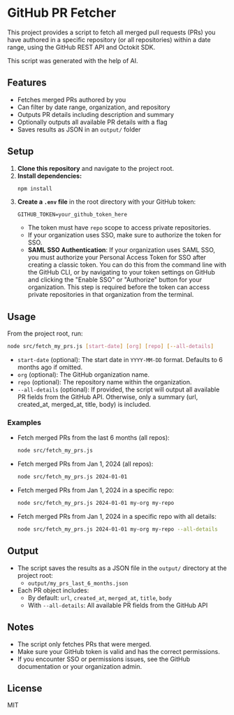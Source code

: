 # GitHub PR Fetcher

This project provides a script to fetch all merged pull requests (PRs) you have authored in a specific repository (or all repositories) within a date range, using the GitHub REST API and Octokit SDK.

This script was generated with the help of AI.

## Features

- Fetches merged PRs authored by you
- Can filter by date range, organization, and repository
- Outputs PR details including description and summary
- Optionally outputs all available PR details with a flag
- Saves results as JSON in an `output/` folder

## Setup

1. **Clone this repository** and navigate to the project root.
2. **Install dependencies:**
   ```sh
   npm install
   ```
3. **Create a `.env` file** in the root directory with your GitHub token:
   ```env
   GITHUB_TOKEN=your_github_token_here
   ```
   - The token must have `repo` scope to access private repositories.
   - If your organization uses SSO, make sure to authorize the token for SSO.
   - **SAML SSO Authentication**: If your organization uses SAML SSO, you must authorize your Personal Access Token for SSO after creating a classic token. You can do this from the command line with the GitHub CLI, or by navigating to your token settings on GitHub and clicking the "Enable SSO" or "Authorize" button for your organization. This step is required before the token can access private repositories in that organization from the terminal.

## Usage

From the project root, run:

```sh
node src/fetch_my_prs.js [start-date] [org] [repo] [--all-details]
```

- `start-date` (optional): The start date in `YYYY-MM-DD` format. Defaults to 6 months ago if omitted.
- `org` (optional): The GitHub organization name.
- `repo` (optional): The repository name within the organization.
- `--all-details` (optional): If provided, the script will output all available PR fields from the GitHub API. Otherwise, only a summary (url, created_at, merged_at, title, body) is included.

### Examples

- Fetch merged PRs from the last 6 months (all repos):
  ```sh
  node src/fetch_my_prs.js
  ```
- Fetch merged PRs from Jan 1, 2024 (all repos):
  ```sh
  node src/fetch_my_prs.js 2024-01-01
  ```
- Fetch merged PRs from Jan 1, 2024 in a specific repo:
  ```sh
  node src/fetch_my_prs.js 2024-01-01 my-org my-repo
  ```
- Fetch merged PRs from Jan 1, 2024 in a specific repo with all details:
  ```sh
  node src/fetch_my_prs.js 2024-01-01 my-org my-repo --all-details
  ```

## Output

- The script saves the results as a JSON file in the `output/` directory at the project root:
  - `output/my_prs_last_6_months.json`
- Each PR object includes:
  - By default: `url`, `created_at`, `merged_at`, `title`, `body`
  - With `--all-details`: All available PR fields from the GitHub API

## Notes

- The script only fetches PRs that were merged.
- Make sure your GitHub token is valid and has the correct permissions.
- If you encounter SSO or permissions issues, see the GitHub documentation or your organization admin.

## License

MIT
